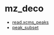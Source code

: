 ﻿# mz_deco



+ [read.xcms_peaks](mz_deco/read.xcms_peaks.1) 
+ [peak_subset](mz_deco/peak_subset.1) 
